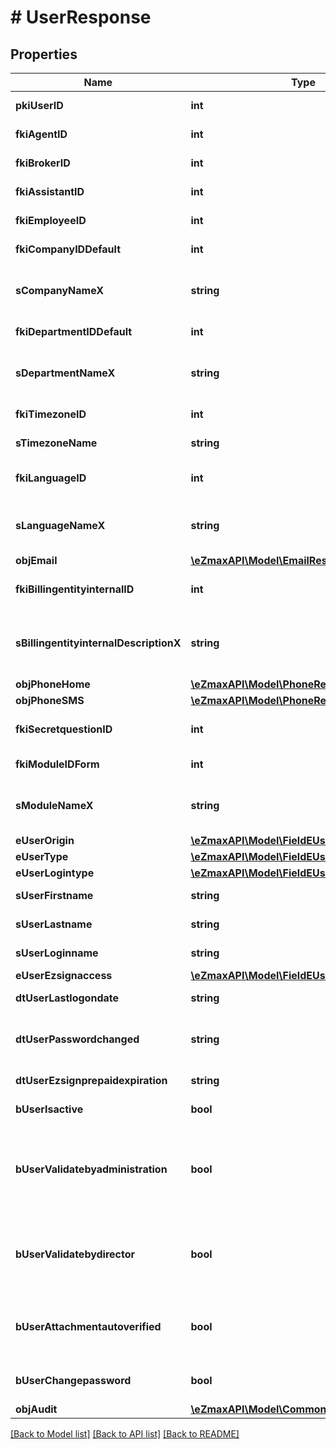 # # UserResponse

## Properties

Name | Type | Description | Notes
------------ | ------------- | ------------- | -------------
**pkiUserID** | **int** | The unique ID of the User |
**fkiAgentID** | **int** | The unique ID of the Agent. | [optional]
**fkiBrokerID** | **int** | The unique ID of the Broker. | [optional]
**fkiAssistantID** | **int** | The unique ID of the Assistant. | [optional]
**fkiEmployeeID** | **int** | The unique ID of the Employee. | [optional]
**fkiCompanyIDDefault** | **int** | The unique ID of the Company |
**sCompanyNameX** | **string** | The Name of the Company in the language of the requester |
**fkiDepartmentIDDefault** | **int** | The unique ID of the Department |
**sDepartmentNameX** | **string** | The Name of the Department in the language of the requester |
**fkiTimezoneID** | **int** | The unique ID of the Timezone |
**sTimezoneName** | **string** | The description of the Timezone |
**fkiLanguageID** | **int** | The unique ID of the Language.  Valid values:  |Value|Description| |-|-| |1|French| |2|English| |
**sLanguageNameX** | **string** | The Name of the Language in the language of the requester |
**objEmail** | [**\eZmaxAPI\Model\EmailResponseCompound**](EmailResponseCompound.md) |  |
**fkiBillingentityinternalID** | **int** | The unique ID of the Billingentityinternal. |
**sBillingentityinternalDescriptionX** | **string** | The description of the Billingentityinternal in the language of the requester |
**objPhoneHome** | [**\eZmaxAPI\Model\PhoneResponseCompound**](PhoneResponseCompound.md) |  | [optional]
**objPhoneSMS** | [**\eZmaxAPI\Model\PhoneResponseCompound**](PhoneResponseCompound.md) |  | [optional]
**fkiSecretquestionID** | **int** | The unique ID of the Secretquestion.  Valid values:  |Value|Description| |-|-| |1|The name of the hospital in which you were born| |2|The name of your grade school| |3|The last name of your favorite teacher| |4|Your favorite sports team| |5|Your favorite TV show| |6|Your favorite movie| |7|The name of the street on which you grew up| |8|The name of your first employer| |9|Your first car| |10|Your favorite food| |11|The name of your first pet| |12|Favorite musician/band| |13|What instrument you play| |14|Your father&#39;s middle name| |15|Your mother&#39;s maiden name| |16|Name of your eldest child| |17|Your spouse&#39;s middle name| |18|Favorite restaurant| |19|Childhood nickname| |20|Favorite vacation destination| |21|Your boat&#39;s name| |22|Date of Birth (YYYY-MM-DD)| | [optional]
**fkiModuleIDForm** | **int** | The unique ID of the Module | [optional]
**sModuleNameX** | **string** | The Name of the Module in the language of the requester | [optional]
**eUserOrigin** | [**\eZmaxAPI\Model\FieldEUserOrigin**](FieldEUserOrigin.md) |  |
**eUserType** | [**\eZmaxAPI\Model\FieldEUserType**](FieldEUserType.md) |  |
**eUserLogintype** | [**\eZmaxAPI\Model\FieldEUserLogintype**](FieldEUserLogintype.md) |  |
**sUserFirstname** | **string** | The first name of the user |
**sUserLastname** | **string** | The last name of the user |
**sUserLoginname** | **string** | The login name of the User. |
**eUserEzsignaccess** | [**\eZmaxAPI\Model\FieldEUserEzsignaccess**](FieldEUserEzsignaccess.md) |  |
**dtUserLastlogondate** | **string** | The last logon date of the User | [optional]
**dtUserPasswordchanged** | **string** | The date at which the User&#39;s password was last changed | [optional]
**dtUserEzsignprepaidexpiration** | **string** | The eZsign prepaid expiration date | [optional]
**bUserIsactive** | **bool** | Whether the User is active or not |
**bUserValidatebyadministration** | **bool** | Whether if the transactions in which the User is implicated must be validated by administrative personnel or not | [optional]
**bUserValidatebydirector** | **bool** | Whether if the transactions in which the User is implicated must be validated by a director or not | [optional]
**bUserAttachmentautoverified** | **bool** | Whether if Attachments uploaded by the User must be validated or not | [optional]
**bUserChangepassword** | **bool** | Whether if the User is forced to change its password |
**objAudit** | [**\eZmaxAPI\Model\CommonAudit**](CommonAudit.md) |  |

[[Back to Model list]](../../README.md#models) [[Back to API list]](../../README.md#endpoints) [[Back to README]](../../README.md)
